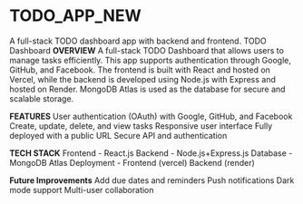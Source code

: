 # TODO_APP_NEW
A full-stack TODO dashboard app with backend and frontend.
TODO Dashboard
**OVERVIEW**
A full-stack TODO Dashboard that allows users to manage tasks efficiently. This app supports authentication through Google, GitHub, and Facebook. The frontend is built with React and hosted on Vercel, while the backend is developed using Node.js with Express and hosted on Render. MongoDB Atlas is used as the database for secure and scalable storage.

**FEATURES**
User authentication (OAuth) with Google, GitHub, and Facebook
Create, update, delete, and view tasks
Responsive user interface
Fully deployed with a public URL
Secure API and authentication

**TECH STACK** 
Frontend - React.js
Backend - Node.js+Express.js
Database - MongoDB Atlas
Deployment - Frontend (vercel)
             Backend (render)

**Future Improvements**
Add due dates and reminders
Push notifications
Dark mode support
Multi-user collaboration

